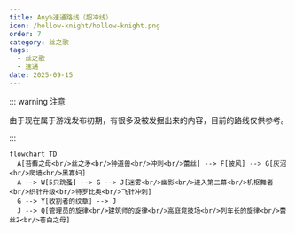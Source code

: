 ```yaml
---
title: Any%速通路线（超冲线）
icon: /hollow-knight/hollow-knight.png
order: 7
category: 丝之歌
tags:
  - 丝之歌
  - 速通
date: 2025-09-15
---
```


::: warning 注意

由于现在属于游戏发布初期，有很多没被发掘出来的内容，目前的路线仅供参考。

:::

```mermaid
flowchart TD
  A[苔藓之母<br/>丝之矛<br/>钟道兽<br/>冲刺<br/>蕾丝] --> F[披风] --> G[灰沼<br/>爬墙<br/>黑寡妇]
  A --> W[5只跳蚤] --> G --> J[迷雾<br/>幽影<br/>进入第二幕<br/>机枢舞者<br/>织针升级<br/>特罗比奥<br/>飞针冲刺]
  G --> Y[收割者的纹章] --> J
  J --> Q[管理员的旋律<br/>建筑师的旋律<br/>高庭竞技场<br/>列车长的旋律<br/>蕾丝2<br/>苍白之母]
```